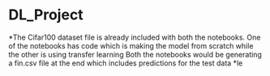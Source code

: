 # DL_Project
*The Cifar100 dataset file is already included with both the notebooks.
One of the notebooks has code which is making the model from scratch while the other is using transfer learning
Both the notebooks would be generating a fin.csv file at the end which includes predictions for the test data 
*le
